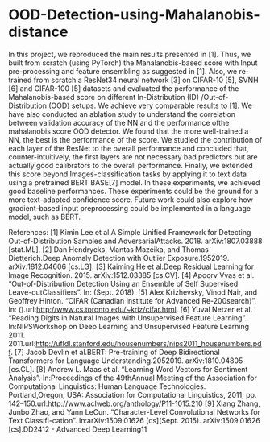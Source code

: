 # OOD-Detection-using-Mahalanobis-distance

In this project, we  reproduced  the  main  results  presented  in  [1].    Thus,  we  built  from  scratch (using PyTorch) the Mahalanobis-based score with Input pre-processing and feature ensembling as suggested in [1].  Also, we re-trained from scratch a ResNet34 neural network [3] on CIFAR-10 [5], SVNH [6] and CIFAR-100 [5] datasets and evaluated the performance of the Mahalanobis-based score on different In-Distribution (ID) /Out-of-Distribution (OOD) setups. We achieve very comparable results to [1]. We have also conducted an ablation study to understand the correlation between validation accuracy of the NN and the performance ofthe mahalanobis score OOD detector. We found that the more well-trained a NN, the best is the performance of the score.  We studied the contribution of each layer of the ResNet to the overall performance and concluded that, counter-intuitively, the first layers are not necessary bad predictors but are actually good calibrators to the overall performance. Finally, we extended this score beyond Images-classification tasks by applying it to text data using a pretrained BERT BASE[7] model. In these experiments, we achieved good baseline performances. These experiments could be the ground for a more text-adapted confidence score. Future work could also explore how gradient-based input preprocessing could be implemented in a language model, such as BERT.

References:
[1] Kimin Lee et al.A Simple Unified Framework for Detecting Out-of-Distribution Samples and AdversarialAttacks. 2018. arXiv:1807.03888 [stat.ML].
[2] Dan Hendrycks, Mantas Mazeika, and Thomas Dietterich.Deep Anomaly Detection with Outlier Exposure.1952019. arXiv:1812.04606 [cs.LG].
[3] Kaiming He et al.Deep Residual Learning for Image Recognition. 2015. arXiv:1512.03385 [cs.CV].
[4] Apoorv Vyas et al. “Out-of-Distribution Detection Using an Ensemble of Self Supervised Leave-outClassifiers”. In: (Sept. 2018).
[5] Alex Krizhevsky, Vinod Nair, and Geoffrey Hinton. “CIFAR (Canadian Institute for Advanced Re-200search)”. In: ().url:http://www.cs.toronto.edu/~kriz/cifar.html.
[6] Yuval Netzer et al. “Reading Digits in Natural Images with Unsupervised Feature Learning”. In:NIPSWorkshop on Deep Learning and Unsupervised Feature Learning 2011. 2011.url:http://ufldl.stanford.edu/housenumbers/nips2011_housenumbers.pdf.
[7] Jacob Devlin et al.BERT: Pre-training of Deep Bidirectional Transformers for Language Understanding.2052019. arXiv:1810.04805 [cs.CL].
[8] Andrew L. Maas et al. “Learning Word Vectors for Sentiment Analysis”. In:Proceedings of the 49thAnnual Meeting of the Association for Computational Linguistics: Human Language Technologies. Portland,Oregon, USA: Association for Computational Linguistics, 2011, pp. 142–150.url:http://www.aclweb.org/anthology/P11-1015.210
[9] Xiang Zhang, Junbo Zhao, and Yann LeCun. “Character-Level Convolutional Networks for Text Classifi-cation”. In:arXiv:1509.01626 [cs](Sept. 2015). arXiv:1509.01626 [cs].DD2412 - Advanced Deep Learning11
